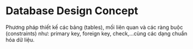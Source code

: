 # Database Design Concept

Phương pháp thiết kế các bảng (tables), mối liên quan và các ràng buộc (constraints) như: primary key, foreign key, check,...cùng các dạng chuẩn hóa dữ liệu.